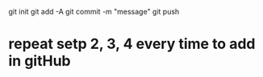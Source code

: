 git init 
git add -A
git commit -m "message"
git push 

# repeat setp 2, 3, 4 every time to add in gitHub